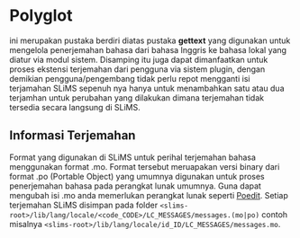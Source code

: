 # Polyglot
ini merupakan pustaka berdiri diatas pustaka **gettext** yang digunakan untuk mengelola penerjemahan bahasa dari bahasa Inggris ke bahasa lokal yang diatur via modul sistem. Disamping itu juga dapat dimanfaatkan untuk proses ekstensi terjemahan dari pengguna via sistem plugin, dengan demikian pengguna/pengembang tidak perlu repot mengganti isi terjamahan SLiMS sepenuh nya hanya untuk menambahkan satu atau dua terjamhan untuk perubahan yang dilakukan dimana terjemahan tidak tersedia secara langsung di SLiMS.

## Informasi Terjemahan
Format yang digunakan di SLiMS untuk perihal terjemahan bahasa menggunakan format .mo. Format tersebut meruapakan versi binary dari format .po (Portable Object) yang umumnya digunakan untuk proses penerjemahan bahasa pada perangkat lunak umumnya. Guna dapat mengubah isi .mo anda memerlukan perangkat lunak seperti [Poedit](https://poedit.net/).
Setiap terjemahan SLiMS disimpan pada folder ``` <slims-root>/lib/lang/locale/<code_CODE>/LC_MESSAGES/messages.(mo|po) ``` contoh misalnya ``` <slims-root>/lib/lang/locale/id_ID/LC_MESSAGES/messages.mo ```. 